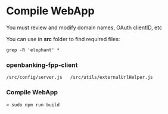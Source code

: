 # Compile WebApp

You must review and modify domain names, OAuth clientID, etc

You can use in **src** folder to find required files:

`grep -R 'elephant' *` 

### openbanking-fpp-client

`/src/config/server.js  
/src/utils/externalUrlHelper.js`



### Compile WebApp

```text
> sudo npm run build
```

